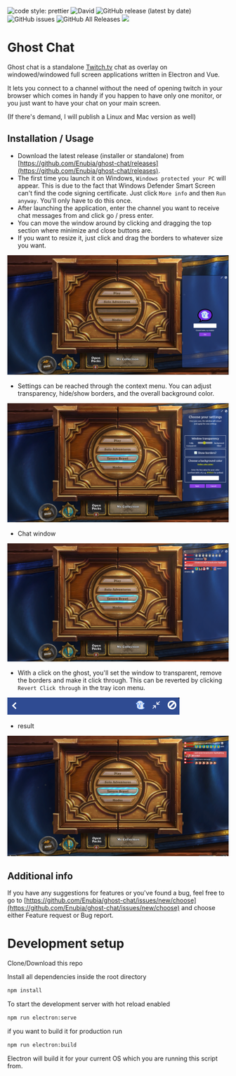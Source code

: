 ![code style: prettier](https://img.shields.io/badge/code_style-prettier-ff69b4.svg?style=flat-square)
![David](https://img.shields.io/david/enubia/ghost-chat)
![GitHub release (latest by date)](https://img.shields.io/github/v/release/enubia/ghost-chat)
![GitHub issues](https://img.shields.io/github/issues/enubia/ghost-chat)
![GitHub All Releases](https://img.shields.io/github/downloads/enubia/ghost-chat/total?color=brightgreen)
![](https://img.shields.io/badge/Twitch-twitch.tv/enubia1-blue)

# Ghost Chat

Ghost chat is a standalone [Twitch.tv](https://www.twitch.tv) chat as overlay on windowed/windowed full screen applications written in Electron and Vue.

It lets you connect to a channel without the need of opening twitch in your browser which comes in handy if you happen to have only one monitor,
or you just want to have your chat on your main screen.

(If there's demand, I will publish a Linux and Mac version as well)

## Installation / Usage

- Download the latest release (installer or standalone) from [https://github.com/Enubia/ghost-chat/releases](https://github.com/Enubia/ghost-chat/releases).
- The first time you launch it on Windows, `Windows protected your PC` will appear. This is due to the fact that Windows Defender Smart Screen can't find the code signing certificate. Just click `More info` and then `Run anyway`. You'll only have to do this once.
- After launching the application, enter the channel you want to receive chat messages from and click go / press enter.
- You can move the window around by clicking and dragging the top section where minimize and close buttons are.
- If you want to resize it, just click and drag the borders to whatever size you want.

![png](images/index.png)

- Settings can be reached through the context menu. You can adjust transparency, hide/show borders, and the overall background color.

![png](images/settings.png)

- Chat window

![png](images/chatShowcase.png)

- With a click on the ghost, you'll set the window to transparent, remove the borders and make it click through. This can be reverted by clicking `Revert Click through` in the tray icon menu.

![png](images/ghostbutton.png)

- result

![png](images/transparentShowcase.png)

## Additional info

If you have any suggestions for features or you've found a bug, feel free to go to [https://github.com/Enubia/ghost-chat/issues/new/choose](https://github.com/Enubia/ghost-chat/issues/new/choose) and choose either Feature request or Bug report.

# Development setup

Clone/Download this repo

Install all dependencies inside the root directory

```bash
npm install
```

To start the development server with hot reload enabled

```bash
npm run electron:serve
```

if you want to build it for production run

```bash
npm run electron:build
```

Electron will build it for your current OS which you are running this script from.
